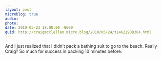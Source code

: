 ```yaml
---
layout: post
microblog: true
audio: 
photo: 
date: 2010-05-23 18:00:00 -0600
guid: http://craigmcclellan.micro.blog/2010/05/24/t14622908304.html
---
```

And I just realized that I didn't pack a bathing suit to go to the beach. Really Craig? So much for success in packing 10 minutes before.
